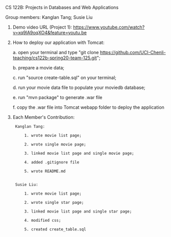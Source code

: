 CS 122B: Projects in Databases and Web Applications 

Group members:
Kanglan Tang; 
Susie Liu


1. Demo video URL (Project 1): https://www.youtube.com/watch?v=xq9lA9oqXO4&feature=youtu.be


2. How to deploy our application with Tomcat: 

	a. open your terminal and type "git clone https://github.com/UCI-Chenli-teaching/cs122b-spring20-team-125.git"; 

	b. prepare a movie data; 

	c. run "source create-table.sql" on your terminal; 

	d. run your movie data file to populate your moviedb database;

	e. run "mvn package" to generate .war file

	f. copy the .war file into Tomcat webapp folder to deploy the application



3. Each Member's Contribution:

		Kanglan Tang: 

			1. wrote movie list page;

			2. wrote single movie page;

			3. linked movie list page and single movie page;

			4. added .gitignore file

			5. wrote README.md


		Susie Liu:

			1. wrote movie list page;

			2. wrote single star page;

			3. linked movie list page and single star page;

			4. modified css;

			5. created create_table.sql



